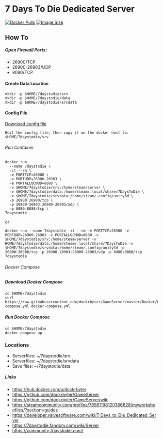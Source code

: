 # 7 Days To Die Dedicated Server
[![Docker Pulls](https://img.shields.io/docker/pulls/dockrbyter/satisfactory.svg)](https://hub.docker.com/r/dockrbyter/satisfactory)
[![Image Size](https://img.shields.io/docker/image-size/dockrbyter/satisfactory.svg)](https://hub.docker.com/r/dockrbyter/satisfactory)

## How To

##### Open Firewall Ports:
 - 26900/TCP
 - 26900-26903/UDP
 - 8080/TCP 
 
#### Create Data Location
```
mkdir -p $HOME/7daystodie/srv
mkdir -p $HOME/7daystodie/data
mkdir -p $HOME/7daystodie/srvdata
```

#### Config File

[Download config file](https://gist.github.com/thelamescriptkiddiemax/914ba5b4e3a9d085dacb8ff4dbe85e4b)

```
Edit the config file, then copy it on the docker host to:
$HOME/7daystodie/srv
```

###### Run Container
```
docker run 
  --name 7daystodie \
  -it --rm \
  -e PORTTCP=26900 \
  -e PORTUDP=26900-26903 \
  -e PORTALLOCMOD=8080 \
  -v $HOME/7daystodie/srv:/home/steam/server \
  -v $HOME/7daystodie/data:/home/steam/.local/share/7DaysToDie \
  -v $HOME/7daystodie/srvdata:/home/steam/.config/unity3d \
  -p 26900:26900/tcp \
  -p 26900-26903:26900-26903/udp \
  -p 8080:8080/tcp \
7daystodie
```
or
```
docker run --name 7daystodie -it --rm -e PORTTCP=26900 -e PORTUDP=26900-26903 -e PORTALLOCMOD=8080 -v $HOME/7daystodie/srv:/home/steam/server -v HOME/7daystodie/data:/home/steam/.local/share/7DaysToDie -v $HOME/7daystodie/srvdata:/home/steam/.config/unity3d -p 26900:26900/tcp -p 26900-26903:26900-26903/udp -p 8080:8080/tcp 7daystodie
```

###### Docker Compose
##### Download Docker Compose
```
cd $HOME/7daystodie
curl https://raw.githubusercontent.com/dockrbyter/GameServer/master/Docker/Linux/7%20Days%20To%20Die/docker-compose.yml docker-compose.yml
```

##### Run Docker Compose
```
cd $HOME/7daystodie
docker-compose up
```

### Locations
 - Serverfiles: ~/7daystodie/srv
 - Serverfiles: ~/7daystodie/srvdata
 - Save files: ~/7daystodie/data

##### Links
 - https://hub.docker.com/u/dockrbyter
 - https://github.com/dockrbyter/GameServer
 - https://github.com/dockrbyter/GameServer/wiki
 - https://steamcommunity.com/profiles/76561198120366828/myworkshopfiles/?section=guides
 - https://developer.valvesoftware.com/wiki/7_Days_to_Die_Dedicated_Server
 - https://7daystodie.fandom.com/wiki/Server
 - https://community.7daystodie.com/
